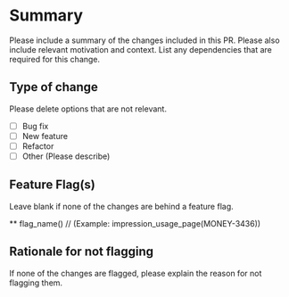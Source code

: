 # Summary

Please include a summary of the changes included in this PR. Please also include relevant motivation and context. List any dependencies that are required for this change.

## Type of change

Please delete options that are not relevant.

- [ ] Bug fix
- [ ] New feature
- [ ] Refactor
- [ ] Other (Please describe)

## Feature Flag(s)

Leave blank if none of the changes are behind a feature flag.

** flag_name(<Jira>)    // (Example: impression_usage_page(MONEY-3436))

## Rationale for not flagging

If none of the changes are flagged, please explain the reason for not flagging them.

